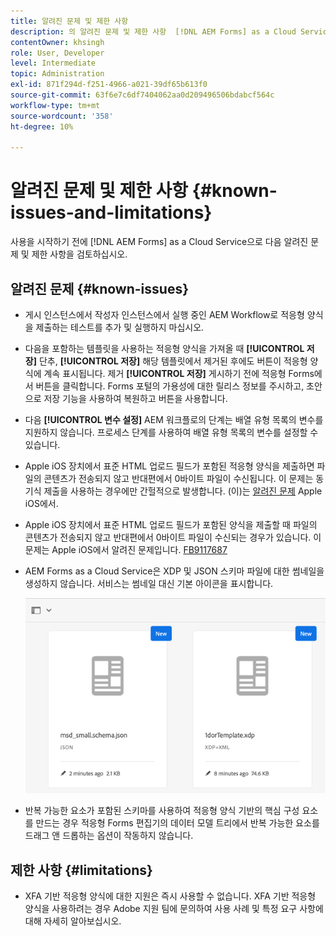 ```yaml
---
title: 알려진 문제 및 제한 사항
description: 의 알려진 문제 및 제한 사항  [!DNL AEM Forms] as a Cloud Service 환경
contentOwner: khsingh
role: User, Developer
level: Intermediate
topic: Administration
exl-id: 871f294d-f251-4966-a021-39df65b613f0
source-git-commit: 63f6e7c6df7404062aa0d209496506bdabcf564c
workflow-type: tm+mt
source-wordcount: '358'
ht-degree: 10%

---
```


# 알려진 문제 및 제한 사항 {#known-issues-and-limitations}

사용을 시작하기 전에 [!DNL AEM Forms] as a Cloud Service으로 다음 알려진 문제 및 제한 사항을 검토하십시오.

## 알려진 문제 {#known-issues}

* 게시 인스턴스에서 작성자 인스턴스에서 실행 중인 AEM Workflow로 적응형 양식을 제출하는 테스트를 추가 및 실행하지 마십시오.

* 다음을 포함하는 템플릿을 사용하는 적응형 양식을 가져올 때 **[!UICONTROL 저장]** 단추, **[!UICONTROL 저장]** 해당 템플릿에서 제거된 후에도 버튼이 적응형 양식에 계속 표시됩니다. 제거 **[!UICONTROL 저장]** 게시하기 전에 적응형 Forms에서 버튼을 클릭합니다. Forms 포털의 가용성에 대한 릴리스 정보를 주시하고, 초안으로 저장 기능을 사용하여 복원하고 버튼을 사용합니다.

* 다음 **[!UICONTROL 변수 설정]** AEM 워크플로의 단계는 배열 유형 목록의 변수를 지원하지 않습니다. 프로세스 단계를 사용하여 배열 유형 목록의 변수를 설정할 수 있습니다.

* Apple iOS 장치에서 표준 HTML 업로드 필드가 포함된 적응형 양식을 제출하면 파일의 콘텐츠가 전송되지 않고 반대편에서 0바이트 파일이 수신됩니다. 이 문제는 동기식 제출을 사용하는 경우에만 간헐적으로 발생합니다. (이)는 [알려진 문제](https://feedbackassistant.apple.com/feedback/9117687) Apple iOS에서.

* Apple iOS 장치에서 표준 HTML 업로드 필드가 포함된 양식을 제출할 때 파일의 콘텐츠가 전송되지 않고 반대편에서 0바이트 파일이 수신되는 경우가 있습니다. 이 문제는 Apple iOS에서 알려진 문제입니다. [FB9117687](https://feedbackassistant.apple.com/feedback/9117687)

* AEM Forms as a Cloud Service은 XDP 및 JSON 스키마 파일에 대한 썸네일을 생성하지 않습니다. 서비스는 썸네일 대신 기본 아이콘을 표시합니다.

  ![Forms 썸네일 알려진 문제](/help/forms/assets/forms-tumbnail-known-issue.png)

* 반복 가능한 요소가 포함된 스키마를 사용하여 적응형 양식 기반의 핵심 구성 요소를 만드는 경우 적응형 Forms 편집기의 데이터 모델 트리에서 반복 가능한 요소를 드래그 앤 드롭하는 옵션이 작동하지 않습니다.

## 제한 사항 {#limitations}

* XFA 기반 적응형 양식에 대한 지원은 즉시 사용할 수 없습니다. XFA 기반 적응형 양식을 사용하려는 경우 Adobe 지원 팀에 문의하여 사용 사례 및 특정 요구 사항에 대해 자세히 알아보십시오.

